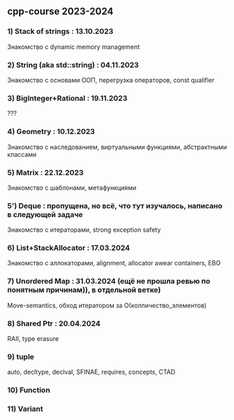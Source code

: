 ## cpp-course 2023-2024


### 1) Stack of strings : 13.10.2023

Знакомство с dynamic memory management

### 2) String (aka std::string) : 04.11.2023
Знакомство с основами ООП, перегрузка операторов, const qualifier

### 3) BigInteger+Rational : 19.11.2023
???

### 4) Geometry : 10.12.2023
Знакомство с наследованием, виртуальными функциями, абстрактными классами

### 5) Matrix : 22.12.2023
Знакомство с шаблонами, метафункциями

### 5') Deque : пропущена, но всё, что тут изучалось, написано в следующей задаче
Знакомство с итераторами, strong exception safety

### 6) List+StackAllocator : 17.03.2024
Знакомство с аллокаторами, alignment, allocator awear containers, EBO

### 7) Unordered Map : 31.03.2024 (ещё не прошла ревью по понятным причинам)), в отдельной ветке)
Move-semantics, обход итератором за O(колличество_элементов)

### 8) Shared Ptr : 20.04.2024
RAII, type erasure

### 9) tuple
auto, decltype, declval, SFINAE, requires, concepts, CTAD

### 10) Function

### 11) Variant

